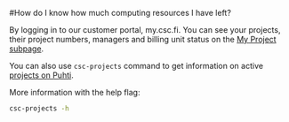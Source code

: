 #How do I know how much computing resources I have left?

By logging in to our customer portal, my.csc.fi. 
You can see your projects, their project numbers, managers and billing unit status on the [My Project subpage](https://my.csc.fi/myProjects).

You can also use `csc-projects` command to get information on active [projects on Puhti](../../computing/overview#projects-and-quotas).

More information with the help flag:

```bash
csc-projects -h
```
